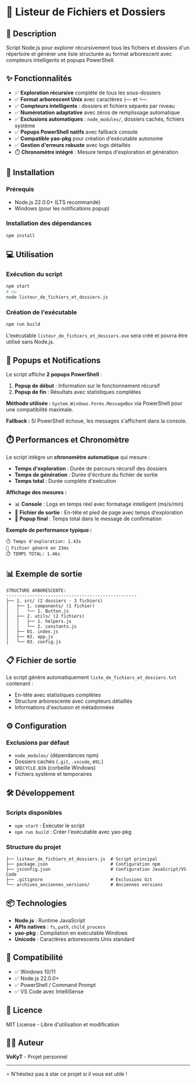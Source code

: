 # 📁 Listeur de Fichiers et Dossiers

## 🎯 Description
Script Node.js pour explorer récursivement tous les fichiers et dossiers d'un répertoire et générer une liste structurée au format arborescent avec compteurs intelligents et popups PowerShell.

## ✨ Fonctionnalités
- ✅ **Exploration récursive** complète de tous les sous-dossiers
- ✅ **Format arborescent Unix** avec caractères `├──` et `└──`
- ✅ **Compteurs intelligents** : dossiers et fichiers séparés par niveau
- ✅ **Numérotation adaptative** avec zéros de remplissage automatique
- ✅ **Exclusions automatiques** : `node_modules/`, dossiers cachés, fichiers système
- ✅ **Popups PowerShell natifs** avec fallback console
- ✅ **Compatible yao-pkg** pour création d'exécutable autonome
- ✅ **Gestion d'erreurs robuste** avec logs détaillés
- ⏱️ **Chronomètre intégré** : Mesure temps d'exploration et génération

## 🚀 Installation

### Prérequis
- Node.js 22.0.0+ (LTS recommandé)
- Windows (pour les notifications popup)

### Installation des dépendances
```bash
npm install
```

## 💻 Utilisation

### Exécution du script
```bash
npm start
# ou
node listeur_de_fichiers_et_dossiers.js
```

### Création de l'exécutable
```bash
npm run build
```

L'exécutable `listeur_de_fichiers_et_dossiers.exe` sera créé et pourra être utilisé sans Node.js.

## 🔔 Popups et Notifications

Le script affiche **2 popups PowerShell** :
1. **Popup de début** : Information sur le fonctionnement récursif
2. **Popup de fin** : Résultats avec statistiques complètes

**Méthode utilisée :** `System.Windows.Forms.MessageBox` via PowerShell pour une compatibilité maximale.

**Fallback :** Si PowerShell échoue, les messages s'affichent dans la console.

## ⏱️ Performances et Chronomètre

Le script intègre un **chronomètre automatique** qui mesure :

- **Temps d'exploration** : Durée de parcours récursif des dossiers
- **Temps de génération** : Durée d'écriture du fichier de sortie  
- **Temps total** : Durée complète d'exécution

**Affichage des mesures :**
- 📊 **Console** : Logs en temps réel avec formatage intelligent (ms/s/min)
- 📄 **Fichier de sortie** : En-tête et pied de page avec temps d'exploration
- 🔔 **Popup final** : Temps total dans le message de confirmation

**Exemple de performance typique :**
```
⏱️ Temps d'exploration: 1.43s
💾 Fichier généré en 23ms  
⏱️ TEMPS TOTAL: 1.46s
```

## 📊 Exemple de sortie
```
STRUCTURE ARBORESCENTE:
--------------------------------------------------
├── 1. src/ (2 dossiers - 3 fichiers)
│   ├── 1. components/ (1 fichier)
│   │   └── 1. Button.js
│   ├── 2. utils/ (2 fichiers)
│   │   ├── 1. helpers.js
│   │   └── 2. constants.js
│   ├── 01. index.js
│   ├── 02. app.js
│   └── 03. config.js
```

## 📋 Fichier de sortie
Le script génère automatiquement `liste_de_fichiers_et_dossiers.txt` contenant :
- En-tête avec statistiques complètes
- Structure arborescente avec compteurs détaillés
- Informations d'exclusion et métadonnées

## ⚙️ Configuration

### Exclusions par défaut
- `node_modules/` (dépendances npm)
- Dossiers cachés (`.git`, `.vscode`, etc.)
- `$RECYCLE.BIN` (corbeille Windows)
- Fichiers système et temporaires

## 🛠️ Développement

### Scripts disponibles
- `npm start` : Exécuter le script
- `npm run build` : Créer l'exécutable avec yao-pkg

### Structure du projet
```
├── listeur_de_fichiers_et_dossiers.js  # Script principal
├── package.json                        # Configuration npm
├── jsconfig.json                       # Configuration JavaScript/VS Code
├── .gitignore                          # Exclusions Git
└── archives_anciennes_versions/        # Anciennes versions
```

## 📦 Technologies
- **Node.js** : Runtime JavaScript
- **APIs natives** : `fs`, `path`, `child_process`
- **yao-pkg** : Compilation en exécutable Windows
- **Unicode** : Caractères arborescents Unix standard

## 🔧 Compatibilité
- ✅ Windows 10/11
- ✅ Node.js 22.0.0+
- ✅ PowerShell / Command Prompt
- ✅ VS Code avec IntelliSense

## 📄 Licence
MIT License - Libre d'utilisation et modification

## 👨‍💻 Auteur
**VoKyT** - Projet personnel

---
⭐ N'hésitez pas à star ce projet si il vous est utile !
